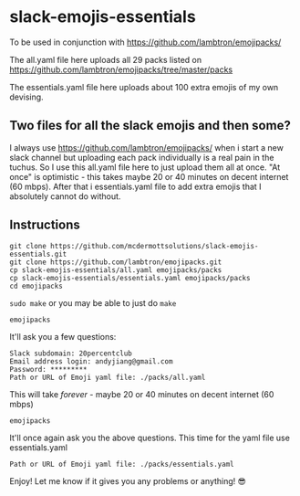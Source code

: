 # slack-emojis-essentials
To be used in conjunction with https://github.com/lambtron/emojipacks/

The all.yaml file here uploads all 29 packs listed on https://github.com/lambtron/emojipacks/tree/master/packs

The essentials.yaml file here uploads about 100 extra emojis of my own devising.

## Two files for all the slack emojis and then some?
I always use https://github.com/lambtron/emojipacks/ when i start a new slack channel but uploading each pack individually is a real pain in the tuchus.  So I use this all.yaml file here to just upload them all at once.  "At once" is optimistic - this takes maybe 20 or 40 minutes on decent internet (60 mbps).  After that i essentials.yaml file to add extra emojis that I absolutely cannot do without.

## Instructions
```
git clone https://github.com/mcdermottsolutions/slack-emojis-essentials.git
git clone https://github.com/lambtron/emojipacks.git
cp slack-emojis-essentials/all.yaml emojipacks/packs
cp slack-emojis-essentials/essentials.yaml emojipacks/packs
cd emojipacks
```
`sudo make` or you may be able to just do `make`
```
emojipacks
```
It'll ask you a few questions:
```
Slack subdomain: 20percentclub
Email address login: andyjiang@gmail.com
Password: *********
Path or URL of Emoji yaml file: ./packs/all.yaml
```
This will take *forever* - maybe 20 or 40 minutes on decent internet (60 mbps)
```
emojipacks
```
It'll once again ask you the above questions.
This time for the yaml file use essentials.yaml
```
Path or URL of Emoji yaml file: ./packs/essentials.yaml
```

Enjoy!
Let me know if it gives you any problems or anything! 😎
